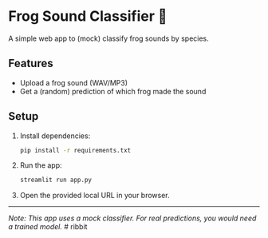 # Frog Sound Classifier 🐸

A simple web app to (mock) classify frog sounds by species.

## Features
- Upload a frog sound (WAV/MP3)
- Get a (random) prediction of which frog made the sound

## Setup

1. Install dependencies:
   ```bash
   pip install -r requirements.txt
   ```

2. Run the app:
   ```bash
   streamlit run app.py
   ```

3. Open the provided local URL in your browser.

---
*Note: This app uses a mock classifier. For real predictions, you would need a trained model.* # ribbit

